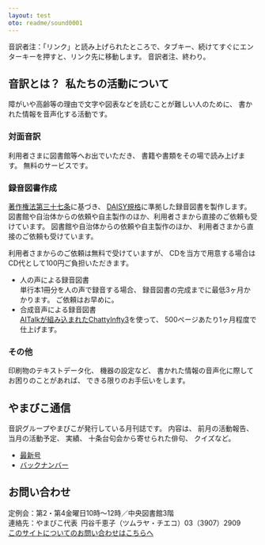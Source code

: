 ```yaml
---
layout: test
oto: readme/sound0001
---
```

音訳者注：「リンク」と読み上げられたところで、タブキー、続けてすぐにエンターキーを押すと、リンク先に移動します。
音訳者注、終わり。
## <span data-dur="4.649" data-begin="9.134">音訳とは？&ensp;私たちの活動について</span>

<span data-dur="6.511" data-begin="13.783">障がいや高齢等の理由で文字や図表などを読むことが難しい人のために、</span>
<span data-dur="4.858" data-begin="20.294">書かれた情報を音声化する活動です。</span>

### <span data-dur="2.067" data-begin="25.152">対面音訳</span>

<span data-dur="3.263" data-begin="27.219">利用者さまに図書館等へお出でいただき、</span>
<span data-dur="4.559" data-begin="30.482">書籍や書類をその場で読み上げます。</span>
<span data-dur="3.314" data-begin="35.041">無料のサービスです。</span>

### <span data-dur="2.614" data-begin="38.355">録音図書作成</span>

<span data-dur="4.73" data-begin="40.969">[著作権法第三十七条](http://elaws.e-gov.go.jp/search/elawsSearch/elaws_search/lsg0500/detail?lawId=345AC0000000048&openerCode=1)に基づき、</span>
<span data-dur="6.514" data-begin="45.699">[DAISY規格](http://www.dinf.ne.jp/doc/daisy/)に準拠した録音図書を製作します。図書館や自治体からの依頼や自主製作のほか、利用者さまから直接のご依頼も受けています。</span>
<span data-dur="4.445" data-begin="52.213">図書館や自治体からの依頼や自主製作のほか、</span>
<span data-dur="5.54" data-begin="56.658">利用者さまから直接のご依頼も受けています。</span>

<span data-dur="4.075" data-begin="62.198">利用者さまからのご依頼は無料で受けていますが、</span>
<span data-dur="7.413" data-begin="66.273">CDを当方で用意する場合はCD代として100円ご負担いただきます。</span>

- <span data-dur="3.357" data-begin="73.686">人の声による録音図書</span>  
<span data-dur="4.663" data-begin="77.043">単行本1冊分を人の声で録音する場合、</span>
<span data-dur="5.573" data-begin="81.706">録音図書の完成までに最低3ヶ月かかります。</span>
<span data-dur="3.297" data-begin="87.279">ご依頼はお早めに。</span>
- <span data-dur="3.718" data-begin="90.576">合成音声による録音図書</span>  
<span data-dur="5.501" data-begin="94.294">[AITalkが組み込まれたChattyInfty3](http://www.sciaccess.net/jp/ChattyInfty/)を使って、</span>
<span data-dur="5.191" data-begin="99.795">500ページあたり1ヶ月程度で仕上げます。</span>

### <span data-dur="1.716" data-begin="104.986">その他</span>

<span data-dur="2.549" data-begin="106.702">印刷物のテキストデータ化、</span>
<span data-dur="1.763" data-begin="109.251">機器の設定など、</span>
<span data-dur="4.612" data-begin="111.014">書かれた情報の音声化に際してお困りのことがあれば、</span>
<span data-dur="4.079" data-begin="115.626">できる限りのお手伝いをします。</span>

## <span data-dur="2.249" data-begin="119.705">やまびこ通信</span>
<span data-dur="4.869" data-begin="121.954">音訳グループやまびこが発行している月刊誌です。</span>
<span data-dur="1.296" data-begin="126.823">内容は、</span>
<span data-dur="2.321" data-begin="128.119">前月の活動報告、</span>
<span data-dur="2.144" data-begin="130.440">当月の活動予定、</span>
<span data-dur="1.319" data-begin="132.584">実績、</span>
<span data-dur="3.003" data-begin="133.903">十条台句会から寄せられた俳句、</span>
<span data-dur="2.48" data-begin="136.906">クイズなど。</span>

- <span data-dur="2.722" data-begin="139.386">[最新号](phrase.html)</span>
- <span data-dur="2.84" data-begin="142.108">[バックナンバー](bn.html)</span>

## <span data-dur="1.943" data-begin="144.948">お問い合わせ</span>
<span data-dur="7.597" data-begin="146.891">定例会：第2・第4金曜日10時～12時／中央図書館3階</span>  
<span data-dur="8.513" data-begin="154.488">連絡先：やまびこ代表&ensp;円谷千恵子（ツムラヤ・チエコ）03（3907）2909</span>  
<span data-dur="5.700" data-begin="163.001"><a href="mailto:ymbk2016ml@gmail.com?Subject=やまびこウェブサイトについて">このサイトについてのお問い合わせはこちらへ</a></span>
<span data-dur="6.145" data-begin="168.701">&nbsp;</span>

